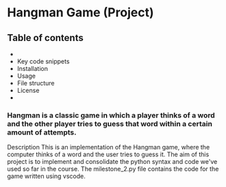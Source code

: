 # Hangman Game (Project)
## Table of contents
- <Description>
- Key code snippets
- Installation
- Usage
- File structure
- License
- 
### Hangman is a classic game in which a player thinks of a word and the other player tries to guess that word within a certain amount of attempts.

Description
This is an implementation of the Hangman game, where the computer thinks of a word and the user tries to guess it. 
The aim of this project is to implement and consolidate the python syntax and code we've used so far in the course.
The milestone_2.py file contains the code for the game written using vscode.
